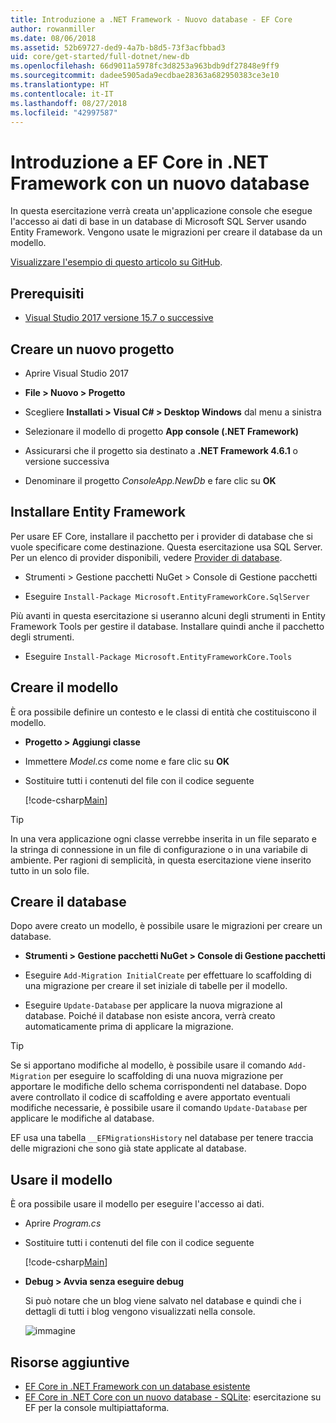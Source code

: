 ```yaml
---
title: Introduzione a .NET Framework - Nuovo database - EF Core
author: rowanmiller
ms.date: 08/06/2018
ms.assetid: 52b69727-ded9-4a7b-b8d5-73f3acfbbad3
uid: core/get-started/full-dotnet/new-db
ms.openlocfilehash: 66d9011a5978fc3d8253a963bdb9df27848e9ff9
ms.sourcegitcommit: dadee5905ada9ecdbae28363a682950383ce3e10
ms.translationtype: HT
ms.contentlocale: it-IT
ms.lasthandoff: 08/27/2018
ms.locfileid: "42997587"
---
```

# <a name="getting-started-with-ef-core-on-net-framework-with-a-new-database"></a>Introduzione a EF Core in .NET Framework con un nuovo database

In questa esercitazione verrà creata un'applicazione console che esegue l'accesso ai dati di base in un database di Microsoft SQL Server usando Entity Framework. Vengono usate le migrazioni per creare il database da un modello.

[Visualizzare l'esempio di questo articolo su GitHub](https://github.com/aspnet/EntityFramework.Docs/tree/master/samples/core/GetStarted/FullNet/ConsoleApp.NewDb).

## <a name="prerequisites"></a>Prerequisiti

* [Visual Studio 2017 versione 15.7 o successive](https://www.visualstudio.com/downloads/)

## <a name="create-a-new-project"></a>Creare un nuovo progetto

* Aprire Visual Studio 2017

* **File > Nuovo > Progetto**

* Scegliere **Installati > Visual C# > Desktop Windows** dal menu a sinistra

* Selezionare il modello di progetto **App console (.NET Framework)**

* Assicurarsi che il progetto sia destinato a **.NET Framework 4.6.1** o versione successiva

* Denominare il progetto *ConsoleApp.NewDb* e fare clic su **OK**

## <a name="install-entity-framework"></a>Installare Entity Framework

Per usare EF Core, installare il pacchetto per i provider di database che si vuole specificare come destinazione. Questa esercitazione usa SQL Server. Per un elenco di provider disponibili, vedere [Provider di database](../../providers/index.md).

* Strumenti > Gestione pacchetti NuGet > Console di Gestione pacchetti

* Eseguire `Install-Package Microsoft.EntityFrameworkCore.SqlServer`

Più avanti in questa esercitazione si useranno alcuni degli strumenti in Entity Framework Tools per gestire il database. Installare quindi anche il pacchetto degli strumenti.

* Eseguire `Install-Package Microsoft.EntityFrameworkCore.Tools`

## <a name="create-the-model"></a>Creare il modello

È ora possibile definire un contesto e le classi di entità che costituiscono il modello.

* **Progetto > Aggiungi classe**

* Immettere *Model.cs* come nome e fare clic su **OK**

* Sostituire tutti i contenuti del file con il codice seguente

  [!code-csharp[Main](../../../../samples/core/GetStarted/FullNet/ConsoleApp.NewDb/Model.cs)] 

> [!TIP]  
> In una vera applicazione ogni classe verrebbe inserita in un file separato e la stringa di connessione in un file di configurazione o in una variabile di ambiente. Per ragioni di semplicità, in questa esercitazione viene inserito tutto in un solo file.

## <a name="create-the-database"></a>Creare il database

Dopo avere creato un modello, è possibile usare le migrazioni per creare un database.

* **Strumenti > Gestione pacchetti NuGet > Console di Gestione pacchetti**

* Eseguire `Add-Migration InitialCreate` per effettuare lo scaffolding di una migrazione per creare il set iniziale di tabelle per il modello.

* Eseguire `Update-Database` per applicare la nuova migrazione al database. Poiché il database non esiste ancora, verrà creato automaticamente prima di applicare la migrazione.

> [!TIP]  
> Se si apportano modifiche al modello, è possibile usare il comando `Add-Migration` per eseguire lo scaffolding di una nuova migrazione per apportare le modifiche dello schema corrispondenti nel database. Dopo avere controllato il codice di scaffolding e avere apportato eventuali modifiche necessarie, è possibile usare il comando `Update-Database` per applicare le modifiche al database.
>
> EF usa una tabella `__EFMigrationsHistory` nel database per tenere traccia delle migrazioni che sono già state applicate al database.

## <a name="use-the-model"></a>Usare il modello

È ora possibile usare il modello per eseguire l'accesso ai dati.

* Aprire *Program.cs*

* Sostituire tutti i contenuti del file con il codice seguente

  [!code-csharp[Main](../../../../samples/core/GetStarted/FullNet/ConsoleApp.NewDb/Program.cs)]

* **Debug > Avvia senza eseguire debug**

  Si può notare che un blog viene salvato nel database e quindi che i dettagli di tutti i blog vengono visualizzati nella console.

  ![immagine](_static/output-new-db.png)

## <a name="additional-resources"></a>Risorse aggiuntive

* [EF Core in .NET Framework con un database esistente](xref:core/get-started/full-dotnet/existing-db)
* [EF Core in .NET Core con un nuovo database - SQLite](xref:core/get-started/netcore/new-db-sqlite): esercitazione su EF per la console multipiattaforma.
